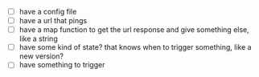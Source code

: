 

- [ ] have a config file
- [ ] have a url that pings
- [ ] have a map function to get the url response and give something else, like a string
- [ ] have some kind of state? that knows when to trigger something, like a new version?
- [ ] have something to trigger
